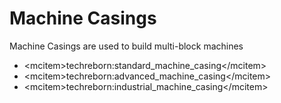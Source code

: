 # Machine Casings

Machine Casings are used to build multi-block machines

- \<mcitem\>techreborn:standard_machine_casing\</mcitem\>
- \<mcitem\>techreborn:advanced_machine_casing\</mcitem\>
- \<mcitem\>techreborn:industrial_machine_casing\</mcitem\>
